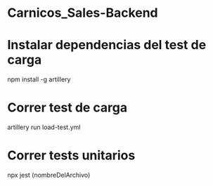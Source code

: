 # Carnicos_Sales-Backend

# Instalar dependencias del test de carga
npm install -g artillery

# Correr test de carga
artillery run load-test.yml

# Correr tests unitarios
npx jest (nombreDelArchivo)